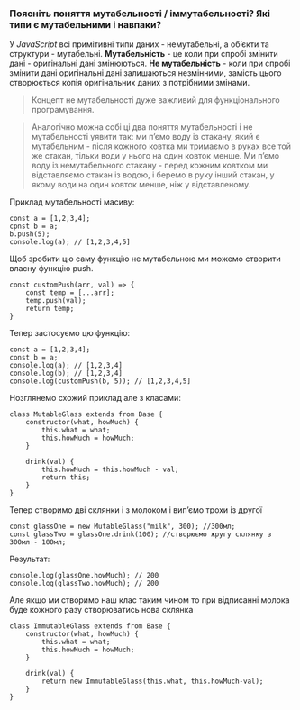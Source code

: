 ### Поясніть поняття мутабельності / іммутабельності? Які типи є мутабельними і навпаки?

У *JavaScript* всі примітивні типи даних - немутабельні, а обʼєкти та структури - мутабельні.
**Мутабельність** - це коли при спробі змінити дані - оригінальні дані змінюються.
**Не мутабельність** - коли при спробі змінити дані оригінальні дані залишаються незмінними, замість цього створюється копія оригінальних даних з потрібними змінами.

> Концепт не мутабельності дуже важливий для функціонального програмування.

> Аналогічно можна собі ці два поняття мутабельності і не мутабельності уявити так: ми пʼємо воду із стакану, який є мутабельним - після кожного ковтка ми тримаємо в руках все той же стакан, тільки води у нього на один ковток менше. Ми пʼємо воду із немутабельного стакану - перед кожним ковтком ми відставляємо стакан із водою, і беремо в руку інший стакан, у якому води на один ковток менше, ніж у відставленому.

Приклад мутабельності масиву:
```
const a = [1,2,3,4];
cpnst b = a;
b.push(5);
console.log(a); // [1,2,3,4,5]
```
Щоб зробити цю саму функцію не мутабельною ми можемо створити власну функцію push.
```
const customPush(arr, val) => {
    const temp = [...arr];
    temp.push(val);
    return temp;
}
```
Тепер застосуємо цю функцію:
```
const a = [1,2,3,4];
const b = a;
console.log(a); // [1,2,3,4]
console.log(b); // [1,2,3,4]
console.log(customPush(b, 5)); // [1,2,3,4,5]
```

Hозглянемо схожий приклад але з класами:
```
class MutableGlass extends from Base {
    constructor(what, howMuch) {
        this.what = what;
        this.howMuch = howMuch;
    }

    drink(val) {
        this.howMuch = this.howMuch - val;
        return this;
    }
}
```

Тепер створимо дві склянки і з молоком і випʼємо трохи із другої
```
const glassOne = new MutableGlass("milk", 300); //300мл;
const glassTwo = glassOne.drink(100); //створюємо жругу склянку з 300мл - 100мл;
```
Результат:
```
console.log(glassOne.howMuch); // 200
console.log(glassTwo.howMuch); // 200
```
Але якщо ми створимо наш клас таким чином то при відписанні молока буде кожного разу створюватись нова склянка
```
class ImmutableGlass extends from Base {
    constructor(what, howMuch) {
        this.what = what;
        this.howMuch = howMuch;
    }

    drink(val) {
        return new ImmutableGlass(this.what, this.howMuch-val);
    }
}
```
